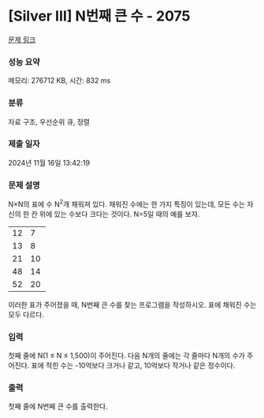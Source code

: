 # [Silver III] N번째 큰 수 - 2075 

[문제 링크](https://www.acmicpc.net/problem/2075) 

### 성능 요약

메모리: 276712 KB, 시간: 832 ms

### 분류

자료 구조, 우선순위 큐, 정렬

### 제출 일자

2024년 11월 16일 13:42:19

### 문제 설명

<p style="user-select: auto !important;">N×N의 표에 수 N<sup style="user-select: auto !important;">2</sup>개 채워져 있다. 채워진 수에는 한 가지 특징이 있는데, 모든 수는 자신의 한 칸 위에 있는 수보다 크다는 것이다. N=5일 때의 예를 보자.</p>

<table class="table table-bordered" style="width: 15%; user-select: auto !important;">
	<tbody style="user-select: auto !important;">
		<tr style="user-select: auto !important;">
			<td style="width: 3%; user-select: auto !important;">12</td>
			<td style="width: 3%; user-select: auto !important;">7</td>
			<td style="width: 3%; user-select: auto !important;">9</td>
			<td style="width: 3%; user-select: auto !important;">15</td>
			<td style="width: 3%; user-select: auto !important;">5</td>
		</tr>
		<tr style="user-select: auto !important;">
			<td style="user-select: auto !important;">13</td>
			<td style="user-select: auto !important;">8</td>
			<td style="user-select: auto !important;">11</td>
			<td style="user-select: auto !important;">19</td>
			<td style="user-select: auto !important;">6</td>
		</tr>
		<tr style="user-select: auto !important;">
			<td style="user-select: auto !important;">21</td>
			<td style="user-select: auto !important;">10</td>
			<td style="user-select: auto !important;">26</td>
			<td style="user-select: auto !important;">31</td>
			<td style="user-select: auto !important;">16</td>
		</tr>
		<tr style="user-select: auto !important;">
			<td style="user-select: auto !important;">48</td>
			<td style="user-select: auto !important;">14</td>
			<td style="user-select: auto !important;">28</td>
			<td style="user-select: auto !important;">35</td>
			<td style="user-select: auto !important;">25</td>
		</tr>
		<tr style="user-select: auto !important;">
			<td style="user-select: auto !important;">52</td>
			<td style="user-select: auto !important;">20</td>
			<td style="user-select: auto !important;">32</td>
			<td style="user-select: auto !important;">41</td>
			<td style="user-select: auto !important;">49</td>
		</tr>
	</tbody>
</table>

<p style="user-select: auto !important;">이러한 표가 주어졌을 때, N번째 큰 수를 찾는 프로그램을 작성하시오. 표에 채워진 수는 모두 다르다.</p>

### 입력 

 <p style="user-select: auto !important;">첫째 줄에 N(1 ≤ N ≤ 1,500)이 주어진다. 다음 N개의 줄에는 각 줄마다 N개의 수가 주어진다. 표에 적힌 수는 -10억보다 크거나 같고, 10억보다 작거나 같은 정수이다.</p>

### 출력 

 <p style="user-select: auto !important;">첫째 줄에 N번째 큰 수를 출력한다.</p>

